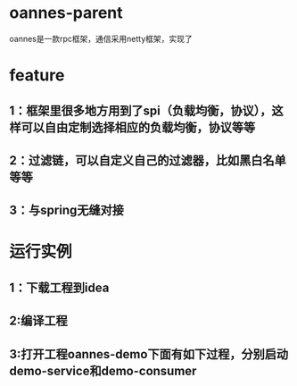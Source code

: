 # oannes-parent
oannes是一款rpc框架，通信采用netty框架，实现了
# feature
## 1：框架里很多地方用到了spi（负载均衡，协议），这样可以自由定制选择相应的负载均衡，协议等等
## 2：过滤链，可以自定义自己的过滤器，比如黑白名单等等
## 3：与spring无缝对接
# 运行实例
## 1：下载工程到idea
## 2:编译工程
## 3:打开工程oannes-demo下面有如下过程，分别启动demo-service和demo-consumer
